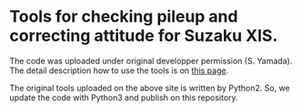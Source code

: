 # Tools for checking pileup and correcting attitude for Suzaku XIS.
The code was uploaded under original developper permission (S. Yamada).
The detail description how to use the tools is on [this page](http://www-x.phys.se.tmu.ac.jp/~syamada/ana/suzaku/XISPileupDoc_20120221/XIS_PileupDoc_20190118_ver2.html).

The original tools uploaded on the above site is written by Python2. 
So, we update the code with Python3 and publish on this repository.
